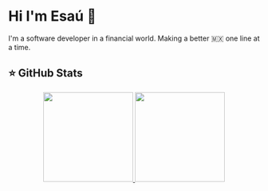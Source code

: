 # Hi I'm Esaú 👋

I'm a software developer in a financial world. Making a better 🇲🇽 one line at a time.

<!--
**esauOp/esauop** is a ✨ _special_ ✨ repository because its `README.md` (this file) appears on your GitHub profile.

Here are some ideas to get you started:

- 🔭 I’m currently working on ...
- 🌱 I’m currently learning ...
- 👯 I’m looking to collaborate on ...
- 🤔 I’m looking for help with ...
- 💬 Ask me about ...
- 📫 How to reach me: ...
- 😄 Pronouns: ...
- ⚡ Fun fact: ...
-->

## ⭐️ GitHub Stats

<p align="center">
  <a href="https://github.com/esauop">
    <img height="180em" src="https://github-readme-stats.vercel.app/api?username=esauop&theme=buefy&count_private=true&show_icons=true&include_all_commits=true"/>
    <img height="180em" src="https://github-readme-stats-eight-theta.vercel.app/api/top-langs/?username=esauop&theme=buefy&layout=compact&langs_count=6"/>
  </a>
</p>

